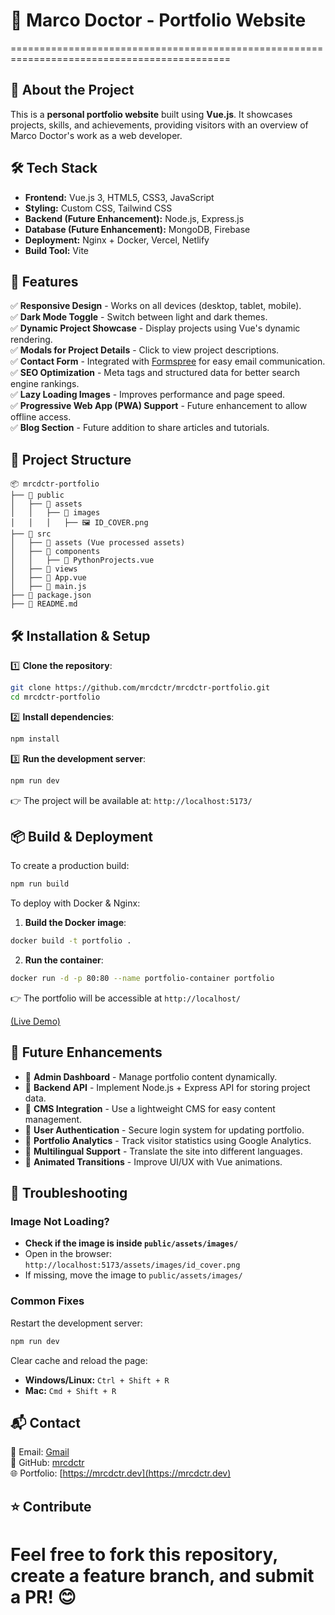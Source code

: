 # 📌 Marco Doctor - Portfolio Website
============================================================================================
## 🚀 About the Project
This is a **personal portfolio website** built using **Vue.js**. It showcases projects, skills, and achievements, providing visitors with an overview of Marco Doctor's work as a web developer.

## 🛠 Tech Stack
- **Frontend:** Vue.js 3, HTML5, CSS3, JavaScript
- **Styling:** Custom CSS, Tailwind CSS
- **Backend (Future Enhancement):** Node.js, Express.js
- **Database (Future Enhancement):** MongoDB, Firebase
- **Deployment:** Nginx + Docker, Vercel, Netlify
- **Build Tool:** Vite

## 🎨 Features
✅ **Responsive Design** - Works on all devices (desktop, tablet, mobile).  
✅ **Dark Mode Toggle** - Switch between light and dark themes.  
✅ **Dynamic Project Showcase** - Display projects using Vue's dynamic rendering.  
✅ **Modals for Project Details** - Click to view project descriptions.  
✅ **Contact Form** - Integrated with [Formspree](https://formspree.io) for easy email communication.  
✅ **SEO Optimization** - Meta tags and structured data for better search engine rankings.  
✅ **Lazy Loading Images** - Improves performance and page speed.  
✅ **Progressive Web App (PWA) Support** - Future enhancement to allow offline access.  
✅ **Blog Section** - Future addition to share articles and tutorials.

## 📂 Project Structure
```
📦 mrcdctr-portfolio
├── 📂 public
│   ├── 📂 assets
│   │   ├── 📂 images
│   │   │   ├── 🖼️ ID_COVER.png
├── 📂 src
│   ├── 📂 assets (Vue processed assets)
│   ├── 📂 components
│   │   ├── 📄 PythonProjects.vue
│   ├── 📂 views
│   ├── 📄 App.vue
│   ├── 📄 main.js
├── 📄 package.json
├── 📄 README.md
```

## 🛠 Installation & Setup
1️⃣ **Clone the repository**:
```sh
git clone https://github.com/mrcdctr/mrcdctr-portfolio.git
cd mrcdctr-portfolio
```

2️⃣ **Install dependencies**:
```sh
npm install
```

3️⃣ **Run the development server**:
```sh
npm run dev
```
👉 The project will be available at: `http://localhost:5173/`

## 📦 Build & Deployment
To create a production build:
```sh
npm run build
```
To deploy with Docker & Nginx:
1. **Build the Docker image**:
```sh
docker build -t portfolio .
```
2. **Run the container**:
```sh
docker run -d -p 80:80 --name portfolio-container portfolio
```
👉 The portfolio will be accessible at `http://localhost/`

[(Live Demo)](https://mrcdctr-portfolio-website.netlify.app/)

## 🚀 Future Enhancements
- 🔹 **Admin Dashboard** - Manage portfolio content dynamically.  
- 🔹 **Backend API** - Implement Node.js + Express API for storing project data.  
- 🔹 **CMS Integration** - Use a lightweight CMS for easy content management.  
- 🔹 **User Authentication** - Secure login system for updating portfolio.  
- 🔹 **Portfolio Analytics** - Track visitor statistics using Google Analytics.  
- 🔹 **Multilingual Support** - Translate the site into different languages.  
- 🔹 **Animated Transitions** - Improve UI/UX with Vue animations.

## 🐞 Troubleshooting
### **Image Not Loading?**
- **Check if the image is inside `public/assets/images/`**
- Open in the browser: `http://localhost:5173/assets/images/id_cover.png`
- If missing, move the image to `public/assets/images/`

### **Common Fixes**
Restart the development server:
```sh
npm run dev
```
Clear cache and reload the page:
- **Windows/Linux:** `Ctrl + Shift + R`
- **Mac:** `Cmd + Shift + R`

## 📬 Contact
📧 Email: [Gmail](mailto:mrcdctr@gmail.com)  
🔗 GitHub: [mrcdctr](https://github.com/mrcdctr)  
🌐 Portfolio: [https://mrcdctr.dev](https://mrcdctr.dev)

## ⭐ Contribute
Feel free to fork this repository, create a feature branch, and submit a PR! 😊
============================================================================================
